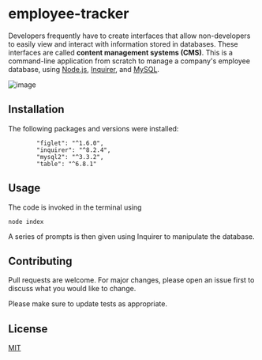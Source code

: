# employee-tracker

Developers frequently have to create interfaces that allow non-developers to easily view and interact with information stored in databases. These interfaces are called **content management systems (CMS)**. This is a command-line application from scratch to manage a company's employee database, using [Node.js](https://nodejs.org/en), [Inquirer](https://www.npmjs.com/package/inquirer/v/8.2.4#installation), and [MySQL](https://www.mysql.com/).

![image](https://github.com/l-antonello/employee-tracker/assets/122548483/348ca87e-6c82-4c3a-9761-ac85cb426bb7)

## Installation

The following packages and versions were installed:
```      "dotenv": "^16.1.4",
        "figlet": "^1.6.0",
        "inquirer": "^8.2.4",
        "mysql2": "^3.3.2",
        "table": "^6.8.1"
```
       
## Usage

The code is invoked in the terminal using
```
node index
```
A series of prompts is then given using Inquirer to manipulate the database.

## Contributing

Pull requests are welcome. For major changes, please open an issue first
to discuss what you would like to change.

Please make sure to update tests as appropriate.


## License

[MIT](https://choosealicense.com/licenses/mit/)
